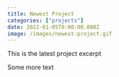 ```yaml
---
title: Newest Project
categories: ["projects"]
date: 2022-01-05T0:00:00.000Z
image: /images/newest-project.gif
---
```

This is the latest project excerpt
<!-- more --> 
Some more text
